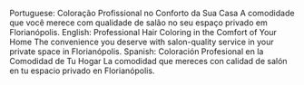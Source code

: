 Portuguese:
Coloração Profissional no Conforto da Sua Casa
A comodidade que você merece com qualidade de salão no seu espaço privado em Florianópolis.
English:
Professional Hair Coloring in the Comfort of Your Home
The convenience you deserve with salon-quality service in your private space in Florianópolis.
Spanish:
Coloración Profesional en la Comodidad de Tu Hogar
La comodidad que mereces con calidad de salón en tu espacio privado en Florianópolis.
